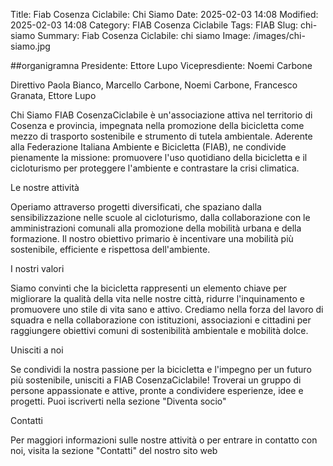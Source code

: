 Title: Fiab Cosenza Ciclabile: Chi Siamo
Date: 2025-02-03 14:08
Modified: 2025-02-03 14:08
Category: FIAB Cosenza Ciclabile
Tags: FIAB
Slug: chi-siamo
Summary: Fiab Cosenza Ciclabile: chi siamo
Image: /images/chi-siamo.jpg


##organigramna
Presidente: Ettore Lupo
Vicepresdiente:	Noemi Carbone

Direttivo
Paola Bianco, Marcello Carbone, Noemi Carbone, Francesco Granata, Ettore Lupo


Chi Siamo
FIAB CosenzaCiclabile è un'associazione attiva nel territorio di Cosenza e provincia, impegnata nella promozione della bicicletta come mezzo di trasporto sostenibile e strumento di tutela ambientale. Aderente alla Federazione Italiana Ambiente e Bicicletta (FIAB), ne condivide pienamente la missione: promuovere l'uso quotidiano della bicicletta e il cicloturismo per proteggere l'ambiente e contrastare la crisi climatica.

Le nostre attività

Operiamo attraverso progetti diversificati, che spaziano dalla sensibilizzazione nelle scuole al cicloturismo, dalla collaborazione con le amministrazioni comunali alla promozione della mobilità urbana e della formazione. Il nostro obiettivo primario è incentivare una mobilità più sostenibile, efficiente e rispettosa dell'ambiente.

I nostri valori

Siamo convinti che la bicicletta rappresenti un elemento chiave per migliorare la qualità della vita nelle nostre città, ridurre l'inquinamento e promuovere uno stile di vita sano e attivo. Crediamo nella forza del lavoro di squadra e nella collaborazione con istituzioni, associazioni e cittadini per raggiungere obiettivi comuni di sostenibilità ambientale e mobilità dolce.

Unisciti a noi

Se condividi la nostra passione per la bicicletta e l'impegno per un futuro più sostenibile, unisciti a FIAB CosenzaCiclabile! Troverai un gruppo di persone appassionate e attive, pronte a condividere esperienze, idee e progetti. Puoi iscriverti nella sezione "Diventa socio"

Contatti

Per maggiori informazioni sulle nostre attività o per entrare in contatto con noi, visita la sezione "Contatti" del nostro sito web

